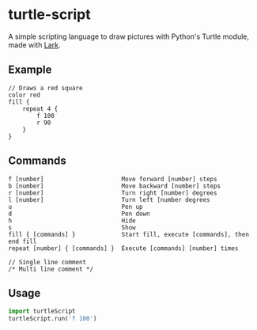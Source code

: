 # turtle-script
A simple scripting language to draw pictures with Python's Turtle module, made with [Lark](https://github.com/lark-parser/lark).

## Example
```
// Draws a red square
color red
fill {
    repeat 4 {
        f 100
        r 90
    }
}
```
## Commands
```
f [number]                      Move forward [number] steps
b [number]                      Move backward [number] steps
r [number]                      Turn right [number] degrees
l [number]                      Turn left [number degrees
u                               Pen up
d                               Pen down
h                               Hide
s                               Show
fill { [commands] }             Start fill, execute [commands], then end fill
repeat [number] { [commands] }  Execute [commands] [number] times

// Single line comment
/* Multi line comment */
```
## Usage
```python
import turtleScript
turtleScript.run('f 100')
```
